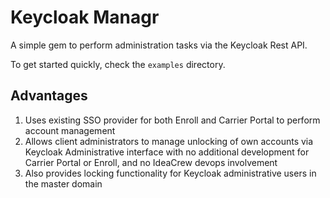 # Keycloak Managr

A simple gem to perform administration tasks via the Keycloak Rest API.

To get started quickly, check the `examples` directory.

## Advantages

1. Uses existing SSO provider for both Enroll and Carrier Portal to perform account management
2. Allows client administrators to manage unlocking of own accounts via Keycloak Administrative interface with no additional development for Carrier Portal or Enroll, and no IdeaCrew devops involvement
3. Also provides locking functionality for Keycloak administrative users in the master domain